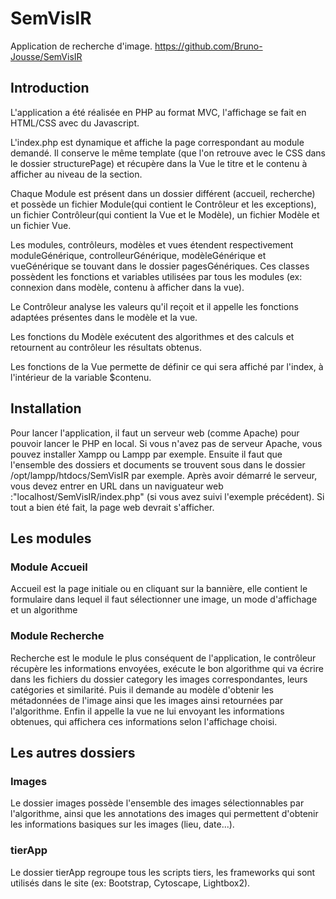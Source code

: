 # SemVisIR

Application de recherche d'image.
https://github.com/Bruno-Jousse/SemVisIR

## Introduction

L'application a été réalisée en PHP au format MVC, l'affichage se fait en HTML/CSS avec du Javascript. 

L'index.php est dynamique et affiche la page correspondant au module demandé. Il conserve le même template (que l'on retrouve avec le CSS dans le dossier structurePage) et récupère dans la Vue le titre et le contenu à afficher au niveau de la section.

Chaque Module est présent dans un dossier différent (accueil, recherche) et possède un fichier Module(qui contient le Contrôleur et les exceptions), un fichier Contrôleur(qui contient la Vue et le Modèle), un fichier Modèle et un fichier Vue.

Les modules, contrôleurs, modèles et vues étendent respectivement moduleGénérique, controlleurGénérique, modèleGénérique et vueGénérique se touvant dans le dossier pagesGénériques. Ces classes possèdent les fonctions et variables utilisées par tous les modules (ex: connexion dans modèle, contenu à afficher dans la vue).

Le Contrôleur analyse les valeurs qu'il reçoit et il appelle les fonctions adaptées présentes dans le modèle et la vue.

Les fonctions du Modèle exécutent des algorithmes et des calculs et retournent au contrôleur les résultats obtenus.

Les fonctions de la Vue permette de définir ce qui sera affiché par l'index, à l'intérieur de la variable $contenu.

## Installation

Pour lancer l'application, il faut un serveur web (comme Apache) pour pouvoir lancer le PHP en local.
Si vous n'avez pas de serveur Apache, vous pouvez installer Xampp ou Lampp par exemple.
Ensuite il faut que l'ensemble des dossiers et documents se trouvent sous dans le dossier /opt/lampp/htdocs/SemVisIR par exemple. 
Après avoir démarré le serveur, vous devez entrer en URL dans un naviguateur web :"localhost/SemVisIR/index.php" (si vous avez suivi l'exemple précédent).
Si tout a bien été fait, la page web devrait s'afficher.

## Les modules

### Module Accueil

Accueil est la page initiale ou en cliquant sur la bannière, elle contient le formulaire dans lequel il faut sélectionner une image, un mode d'affichage et un algorithme


### Module Recherche

Recherche est le module le plus conséquent de l'application, le contrôleur récupère les informations envoyées, exécute le bon algorithme qui va écrire dans les fichiers du dossier category les images correspondantes, leurs catégories et similarité. Puis il demande au modèle d'obtenir les métadonnées de l'image ainsi que les images ainsi retournées par l'algorithme. Enfin il appelle la vue ne lui envoyant les informations obtenues, qui affichera ces informations selon l'affichage choisi.

## Les autres dossiers

### Images

Le dossier images possède l'ensemble des images sélectionnables par l'algorithme, ainsi que les annotations des images qui permettent d'obtenir les informations basiques sur les images (lieu, date...).

### tierApp

Le dossier tierApp regroupe tous les scripts tiers, les frameworks qui sont utilisés dans le site (ex: Bootstrap, Cytoscape, Lightbox2).

